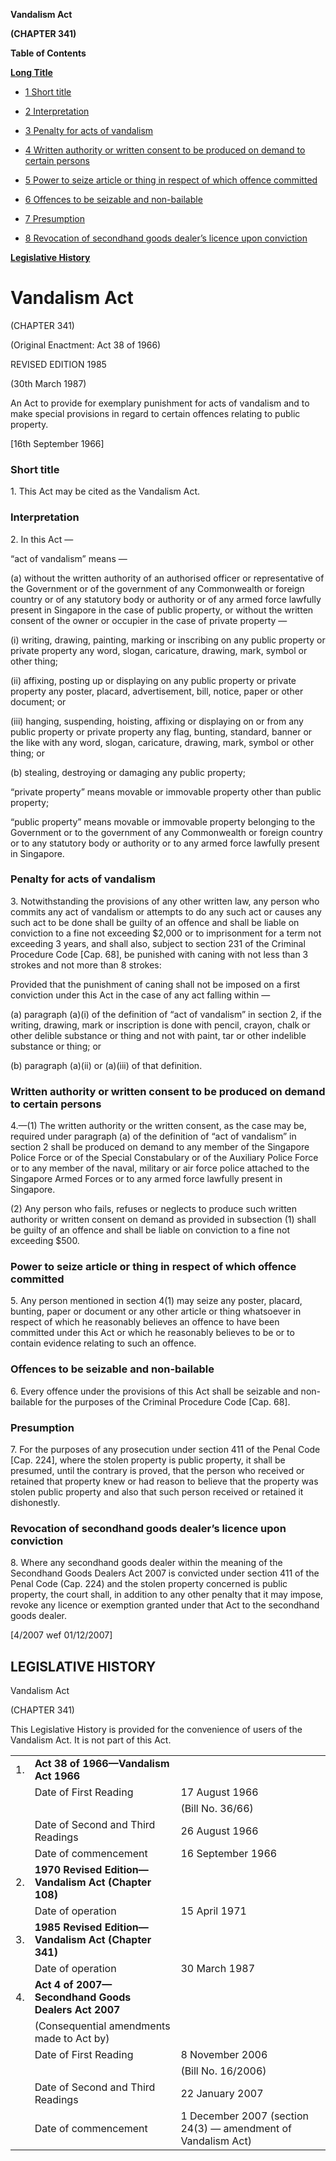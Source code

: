 **Vandalism Act**

**(CHAPTER 341)**

**Table of Contents**

[**Long Title**](#Vandalism-Act)

- [1 Short title](#Short-title)

- [2 Interpretation](#Interpretation)

- [3 Penalty for acts of vandalism](#Penalty-for-acts-of-vandalism)

- [4 Written authority or written consent to be produced on demand to certain persons](#Written-authority-or-written-consent-to-be-produced-on-demand-to-certain-persons)

- [5 Power to seize article or thing in respect of which offence committed](#Power-to-seize-article-or-thing-in-respect-of-which-offence-committed)

- [6 Offences to be seizable and non-bailable](#Offences-to-be-seizable-and-non-bailable)

- [7 Presumption](#Presumption)

- [8 Revocation of secondhand goods dealer’s licence upon conviction](#Revocation-of-secondhand-goods-dealer’s-licence-upon-conviction)

[**Legislative History**](#Legislative-History)

# Vandalism Act

(CHAPTER 341)

(Original Enactment: Act 38 of 1966)

REVISED EDITION 1985

(30th March 1987)

An Act to provide for exemplary punishment for acts of vandalism and to make special provisions in regard to certain offences relating to public property.

[16th September 1966]

### Short title

1\. This Act may be cited as the Vandalism Act.

### Interpretation

2\. In this Act —

“act of vandalism” means —

(a) without the written authority of an authorised officer or representative of the Government or of the government of any Commonwealth or foreign country or of any statutory body or authority or of any armed force lawfully present in Singapore in the case of public property, or without the written consent of the owner or occupier in the case of private property —

(i) writing, drawing, painting, marking or inscribing on any public property or private property any word, slogan, caricature, drawing, mark, symbol or other thing;

(ii) affixing, posting up or displaying on any public property or private property any poster, placard, advertisement, bill, notice, paper or other document; or

(iii) hanging, suspending, hoisting, affixing or displaying on or from any public property or private property any flag, bunting, standard, banner or the like with any word, slogan, caricature, drawing, mark, symbol or other thing; or

(b) stealing, destroying or damaging any public property;

“private property” means movable or immovable property other than public property;

“public property” means movable or immovable property belonging to the Government or to the government of any Commonwealth or foreign country or to any statutory body or authority or to any armed force lawfully present in Singapore.

### Penalty for acts of vandalism

3\. Notwithstanding the provisions of any other written law, any person who commits any act of vandalism or attempts to do any such act or causes any such act to be done shall be guilty of an offence and shall be liable on conviction to a fine not exceeding $2,000 or to imprisonment for a term not exceeding 3 years, and shall also, subject to section 231 of the Criminal Procedure Code [Cap. 68], be punished with caning with not less than 3 strokes and not more than 8 strokes:

Provided that the punishment of caning shall not be imposed on a first conviction under this Act in the case of any act falling within —

(a) paragraph (a)(i) of the definition of “act of vandalism” in section 2, if the writing, drawing, mark or inscription is done with pencil, crayon, chalk or other delible substance or thing and not with paint, tar or other indelible substance or thing; or

(b) paragraph (a)(ii) or (a)(iii) of that definition.

### Written authority or written consent to be produced on demand to certain persons

4\.—(1) The written authority or the written consent, as the case may be, required under paragraph (a) of the definition of “act of vandalism” in section 2 shall be produced on demand to any member of the Singapore Police Force or of the Special Constabulary or of the Auxiliary Police Force or to any member of the naval, military or air force police attached to the Singapore Armed Forces or to any armed force lawfully present in Singapore.

(2) Any person who fails, refuses or neglects to produce such written authority or written consent on demand as provided in subsection (1) shall be guilty of an offence and shall be liable on conviction to a fine not exceeding $500.

### Power to seize article or thing in respect of which offence committed

5\. Any person mentioned in section 4(1) may seize any poster, placard, bunting, paper or document or any other article or thing whatsoever in respect of which he reasonably believes an offence to have been committed under this Act or which he reasonably believes to be or to contain evidence relating to such an offence.

### Offences to be seizable and non-bailable

6\. Every offence under the provisions of this Act shall be seizable and non-bailable for the purposes of the Criminal Procedure Code [Cap. 68].

### Presumption

7\. For the purposes of any prosecution under section 411 of the Penal Code [Cap. 224], where the stolen property is public property, it shall be presumed, until the contrary is proved, that the person who received or retained that property knew or had reason to believe that the property was stolen public property and also that such person received or retained it dishonestly.

### Revocation of secondhand goods dealer’s licence upon conviction

8\. Where any secondhand goods dealer within the meaning of the Secondhand Goods Dealers Act 2007 is convicted under section 411 of the Penal Code (Cap. 224) and the stolen property concerned is public property, the court shall, in addition to any other penalty that it may impose, revoke any licence or exemption granted under that Act to the secondhand goods dealer.

[4/2007 wef 01/12/2007]

## LEGISLATIVE HISTORY

Vandalism Act

(CHAPTER 341)

This Legislative History is provided for the convenience of users of the Vandalism Act. It is not part of this Act.

||||
|:-|:-|:-|
|1.|**Act 38 of 1966—Vandalism Act 1966**|
||Date of First Reading|17 August 1966|
|||(Bill No. 36/66)|
||Date of Second and Third Readings|26 August 1966|
||Date of commencement|16 September 1966|
|2.|**1970 Revised Edition—Vandalism Act (Chapter 108)**|
||Date of operation|15 April 1971|
|3.|**1985 Revised Edition—Vandalism Act (Chapter 341)**|
||Date of operation|30 March 1987|
|4.|**Act 4 of 2007—Secondhand Goods Dealers Act 2007**|
||(Consequential amendments made to Act by)||
||Date of First Reading|8 November 2006|
|||(Bill No. 16/2006)|
||Date of Second and Third Readings|22 January 2007|
||Date of commencement|1 December 2007 (section 24(3) — amendment of Vandalism Act)|
